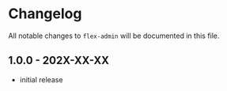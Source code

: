 # Changelog

All notable changes to `flex-admin` will be documented in this file.

## 1.0.0 - 202X-XX-XX

- initial release
